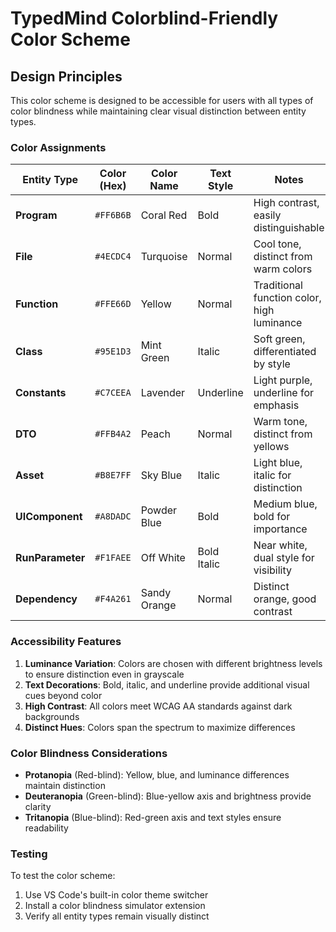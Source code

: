 # TypedMind Colorblind-Friendly Color Scheme

## Design Principles

This color scheme is designed to be accessible for users with all types of color blindness while maintaining clear visual distinction between entity types.

### Color Assignments

| Entity Type | Color (Hex) | Color Name | Text Style | Notes |
|-------------|-------------|------------|------------|-------|
| **Program** | `#FF6B6B` | Coral Red | Bold | High contrast, easily distinguishable |
| **File** | `#4ECDC4` | Turquoise | Normal | Cool tone, distinct from warm colors |
| **Function** | `#FFE66D` | Yellow | Normal | Traditional function color, high luminance |
| **Class** | `#95E1D3` | Mint Green | Italic | Soft green, differentiated by style |
| **Constants** | `#C7CEEA` | Lavender | Underline | Light purple, underline for emphasis |
| **DTO** | `#FFB4A2` | Peach | Normal | Warm tone, distinct from yellows |
| **Asset** | `#B8E7FF` | Sky Blue | Italic | Light blue, italic for distinction |
| **UIComponent** | `#A8DADC` | Powder Blue | Bold | Medium blue, bold for importance |
| **RunParameter** | `#F1FAEE` | Off White | Bold Italic | Near white, dual style for visibility |
| **Dependency** | `#F4A261` | Sandy Orange | Normal | Distinct orange, good contrast |

### Accessibility Features

1. **Luminance Variation**: Colors are chosen with different brightness levels to ensure distinction even in grayscale
2. **Text Decorations**: Bold, italic, and underline provide additional visual cues beyond color
3. **High Contrast**: All colors meet WCAG AA standards against dark backgrounds
4. **Distinct Hues**: Colors span the spectrum to maximize differences

### Color Blindness Considerations

- **Protanopia** (Red-blind): Yellow, blue, and luminance differences maintain distinction
- **Deuteranopia** (Green-blind): Blue-yellow axis and brightness provide clarity
- **Tritanopia** (Blue-blind): Red-green axis and text styles ensure readability

### Testing

To test the color scheme:
1. Use VS Code's built-in color theme switcher
2. Install a color blindness simulator extension
3. Verify all entity types remain visually distinct